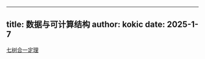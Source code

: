 
---
title: 数据与可计算结构
author: kokic
date: 2025-1-7
---

[](/data-structure/binary-tree.md#:embed)
[七树合一定理](/data-structure/blass-lawvere.md#:embed)
[](/data-structure/stack-tree-isomorphism.md#:embed)
[](/data-structure/synthetic-differential.md#:embed)
[](/data-structure/chromatic-graph.md#:embed)
[](/data-structure/expand-coefficient.md#:embed)
